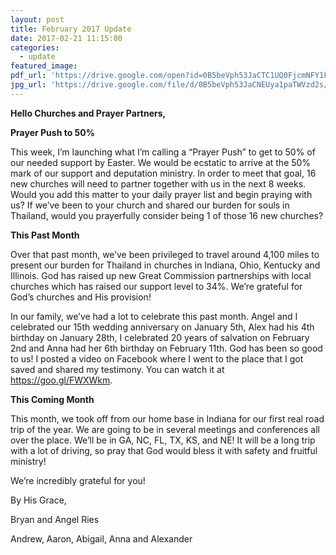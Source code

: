 ```yaml
---
layout: post
title: February 2017 Update
date: 2017-02-21 11:15:00
categories:
  - update
featured_image:
pdf_url: 'https://drive.google.com/open?id=0B5beVph53JaCTC1UQ0FjcmNFY1k'
jpg_url: 'https://drive.google.com/file/d/0B5beVph53JaCNEUya1paTWVzd2s/view?usp=sharing'
---
```



**Hello Churches and Prayer Partners,**

**Prayer Push to 50%**

This week, I’m launching what I’m calling a “Prayer Push” to get to 50% of our needed support by Easter. We would be ecstatic to arrive at the 50% mark of our support and deputation ministry. In order to meet that goal, 16 new churches will need to partner together with us in the next 8 weeks. Would you add this matter to your daily prayer list and begin praying with us? If we’ve been to your church and shared our burden for souls in Thailand, would you prayerfully consider being 1 of those 16 new churches?

**This Past Month**

Over that past month, we’ve been privileged to travel around 4,100 miles to present our burden for Thailand in churches in Indiana, Ohio, Kentucky and Illinois. God has raised up new Great Commission partnerships with local churches which has raised our support level to 34%. We’re grateful for God’s churches and His provision!

In our family, we’ve had a lot to celebrate this past month. Angel and I celebrated our 15th wedding anniversary on January 5th, Alex had his 4th birthday on January 28th, I celebrated 20 years of salvation on February 2nd and Anna had her 6th birthday on February 11th. God has been so good to us! I posted a video on Facebook where I went to the place that I got saved and shared my testimony. You can watch it at https://goo.gl/FWXWkm.

**This Coming Month**

This month, we took off from our home base in Indiana for our first real road trip of the year. We are going to be in several meetings and conferences all over the place. We’ll be in GA, NC, FL, TX, KS, and NE! It will be a long trip with a lot of driving, so pray that God would bless it with safety and fruitful ministry!

We’re incredibly grateful for you!

By His Grace,

Bryan and Angel Ries

Andrew, Aaron, Abigail, Anna and Alexander